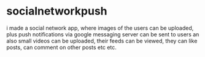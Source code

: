 # socialnetworkpush
i made a social network app, where images of the users can be uploaded, plus push notifications via google messaging server can be sent to users an also small videos can be uploaded, their feeds can be viewed, they can like posts, can comment on other posts etc etc.
